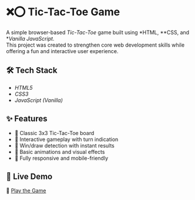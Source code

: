 # ❌⭕ Tic-Tac-Toe Game

A simple browser-based *Tic-Tac-Toe* game built using *HTML, **CSS, and **Vanilla JavaScript*.  
This project was created to strengthen core web development skills while offering a fun and interactive user experience.

## 🛠️ Tech Stack

- *HTML5*
- *CSS3*
- *JavaScript (Vanilla)*

## ✨ Features

- 🔹 Classic 3x3 Tic-Tac-Toe board
- 🔹 Interactive gameplay with turn indication
- 🔹 Win/draw detection with instant results
- 🔹 Basic animations and visual effects
- 🔹 Fully responsive and mobile-friendly

## 🚀 Live Demo

🔗 [Play the Game](https://tic-tac-toe-60035362824.development.catalystserverless.in/app/ttt.html)  
